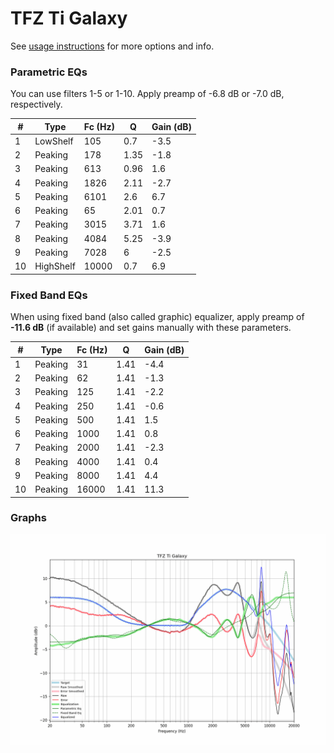# TFZ Ti Galaxy
See [usage instructions](https://github.com/jaakkopasanen/AutoEq#usage) for more options and info.

### Parametric EQs
You can use filters 1-5 or 1-10. Apply preamp of -6.8 dB or -7.0 dB, respectively.

|   # | Type      |   Fc (Hz) |    Q |   Gain (dB) |
|-----|-----------|-----------|------|-------------|
|   1 | LowShelf  |       105 | 0.7  |        -3.5 |
|   2 | Peaking   |       178 | 1.35 |        -1.8 |
|   3 | Peaking   |       613 | 0.96 |         1.6 |
|   4 | Peaking   |      1826 | 2.11 |        -2.7 |
|   5 | Peaking   |      6101 | 2.6  |         6.7 |
|   6 | Peaking   |        65 | 2.01 |         0.7 |
|   7 | Peaking   |      3015 | 3.71 |         1.6 |
|   8 | Peaking   |      4084 | 5.25 |        -3.9 |
|   9 | Peaking   |      7028 | 6    |        -2.5 |
|  10 | HighShelf |     10000 | 0.7  |         6.9 |

### Fixed Band EQs
When using fixed band (also called graphic) equalizer, apply preamp of **-11.6 dB** (if available) and set gains manually with these parameters.

|   # | Type    |   Fc (Hz) |    Q |   Gain (dB) |
|-----|---------|-----------|------|-------------|
|   1 | Peaking |        31 | 1.41 |        -4.4 |
|   2 | Peaking |        62 | 1.41 |        -1.3 |
|   3 | Peaking |       125 | 1.41 |        -2.2 |
|   4 | Peaking |       250 | 1.41 |        -0.6 |
|   5 | Peaking |       500 | 1.41 |         1.5 |
|   6 | Peaking |      1000 | 1.41 |         0.8 |
|   7 | Peaking |      2000 | 1.41 |        -2.3 |
|   8 | Peaking |      4000 | 1.41 |         0.4 |
|   9 | Peaking |      8000 | 1.41 |         4.4 |
|  10 | Peaking |     16000 | 1.41 |        11.3 |

### Graphs
![](./TFZ%20Ti%20Galaxy.png)
